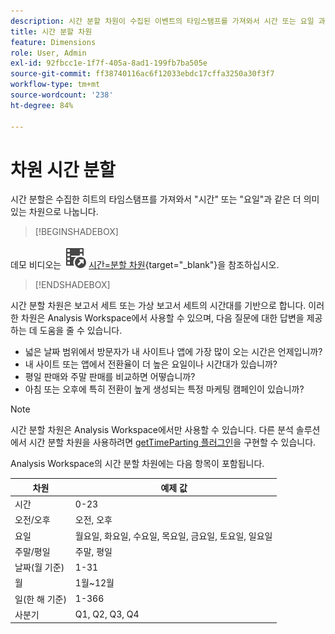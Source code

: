 ```yaml
---
description: 시간 분할 차원이 수집된 이벤트의 타임스탬프를 가져와서 시간 또는 요일 과 같은 더 의미 있는 차원으로 나누는 방법에 대해 알아봅니다.
title: 시간 분할 차원
feature: Dimensions
role: User, Admin
exl-id: 92fbcc1e-1f7f-405a-8ad1-199fb7ba505e
source-git-commit: ff38740116ac6f12033ebdc17cffa3250a30f3f7
workflow-type: tm+mt
source-wordcount: '238'
ht-degree: 84%

---
```


# 차원 시간 분할

시간 분할은 수집한 히트의 타임스탬프를 가져와서 &quot;시간&quot; 또는 &quot;요일&quot;과 같은 더 의미 있는 차원으로 나눕니다.


>[!BEGINSHADEBOX]

데모 비디오는 ![VideoCheckedOut](/help/assets/icons/VideoCheckedOut.svg) [시간=분할 차원](https://video.tv.adobe.com/v/23727?quality=12&learn=on){target="_blank"}을 참조하십시오.

>[!ENDSHADEBOX]


시간 분할 차원은 보고서 세트 또는 가상 보고서 세트의 시간대를 기반으로 합니다. 이러한 차원은 Analysis Workspace에서 사용할 수 있으며, 다음 질문에 대한 답변을 제공하는 데 도움을 줄 수 있습니다.

* 넓은 날짜 범위에서 방문자가 내 사이트나 앱에 가장 많이 오는 시간은 언제입니까?
* 내 사이트 또는 앱에서 전환율이 더 높은 요일이나 시간대가 있습니까?
* 평일 판매와 주말 판매를 비교하면 어떻습니까?
* 아침 또는 오후에 특히 전환이 높게 생성되는 특정 마케팅 캠페인이 있습니까?

>[!NOTE]
>
>시간 분할 차원은 Analysis Workspace에서만 사용할 수 있습니다. 다른 분석 솔루션에서 시간 분할 차원을 사용하려면 [getTimeParting 플러그인](https://experienceleague.adobe.com/docs/analytics/implementation/vars/plugins/gettimeparting.html?lang=ko-KR)을 구현할 수 있습니다.

Analysis Workspace의 시간 분할 차원에는 다음 항목이 포함됩니다.

| 차원 | 예제 값 |
| --- | --- |
| 시간 | 0-23 |
| 오전/오후 | 오전, 오후 |
| 요일 | 월요일, 화요일, 수요일, 목요일, 금요일, 토요일, 일요일 |
| 주말/평일 | 주말, 평일 |
| 날짜(월 기준) | 1-31 |
| 월 | 1월~12월 |
| 일(한 해 기준) | 1-366 |
| 사분기 | Q1, Q2, Q3, Q4 |
